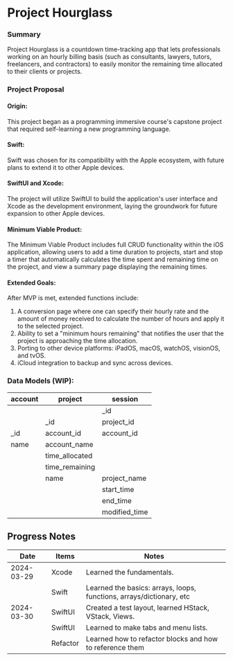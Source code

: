 # Project Hourglass

### Summary

Project Hourglass is a countdown time-tracking app that lets professionals working on an hourly billing basis (such as consultants, lawyers, tutors, freelancers, and contractors) to easily monitor the remaining time allocated to their clients or projects.

### Project Proposal

#### Origin:

This project began as a programming immersive course's capstone project that required self-learning a new programming language.

#### Swift:

Swift was chosen for its compatibility with the Apple ecosystem, with future plans to extend it to other Apple devices.

#### SwiftUI and Xcode:

The project will utilize SwiftUI to build the application's user interface and Xcode as the development environment, laying the groundwork for future expansion to other Apple devices.

#### Minimum Viable Product:

The Minimum Viable Product includes full CRUD functionality within the iOS application, allowing users to add a time duration to projects, start and stop a timer that automatically calculates the time spent and remaining time on the project, and view a summary page displaying the remaining times.

#### Extended Goals:

After MVP is met, extended functions include:

1. A conversion page where one can specify their hourly rate and the amount of money received to calculate the number of hours and apply it to the selected project.
2. Ability to set a "minimum hours remaining" that notifies the user that the project is approaching the time allocation.
3. Porting to other device platforms: iPadOS, macOS, watchOS, visionOS, and tvOS.
4. iCloud integration to backup and sync across devices.

### Data Models (WIP):

| account | project        | session       |
| ------- | -------------- | ------------- |
|         |                | \_id          |
|         | \_id           | project_id    |
| \_id    | account_id     | account_id    |
| name    | account_name   |               |
|         | time_allocated |               |
|         | time_remaining |               |
|         | name           | project_name  |
|         |                | start_time    |
|         |                | end_time      |
|         |                | modified_time |

## Progress Notes

| Date       | Items    | Notes                                                                |
| ---------- | -------- | -------------------------------------------------------------------- |
| 2024-03-29 | Xcode    | Learned the fundamentals.                                            |
|            | Swift    | Learned the basics: arrays, loops, functions, arrays/dictionary, etc |
| 2024-03-30 | SwiftUI  | Created a test layout, learned HStack, VStack, Views.                |
|            | SwiftUI  | Learned to make tabs and menu lists.                                 |
|            | Refactor | Learned how to refactor blocks and how to reference them             |
